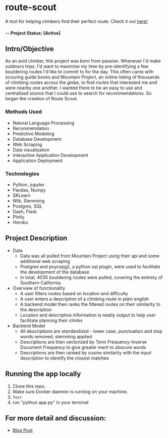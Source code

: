 # route-scout
A tool for helping climbers find their perfect route.
Check it out [here!](https://route-scout.herokuapp.com)

#### -- Project Status: [Active]

## Intro/Objective
As an avid climber, this project was born from passion. Whenever I'd make outdoors trips, I'd want to maximize my time by pre-identifying a few bouldering routes I'd like to commit to for the day. This often came with scouring guide books and Mountain Project, an online listing of thousands of climbing routes across the globe, to find routes that interested me and were nearby one another. I wanted there to be an easy to use and centralized source that I could use to search for recommendations. So began the creation of Route Scout.

### Methods Used
* Natural Language Processing
* Recommendation
* Predictive Modeling
* Database Development
* Web Scraping
* Data visualization
* Interactive Application Development
* Application Deployment

### Technologies
* Python, jupyter
* Pandas, Numpy
* SKLearn
* Nltk, Stemming
* Postgres, SQL
* Dash, Flask
* Plotly
* Heroku

## Project Description
* Data  
   * Data was all pulled from Mountain Project using their api and some additional web scraping
   * Postgres and psycopg2, a python sql plugin, were used to facilitate the development of the database
   * In total, 4035 bouldering routes were pulled, covering the entirety of Southern California
* Overview of functionality
   * A user filters routes based on location and difficulty
   * A user enters a description of a climbing route in plain english
   * A backend model then ranks the filtered routes on their similarity to the description
   * Location and descriptive information is neatly output to help user facilitate planning their climbs
* Backend Model
   * All descriptions are standardized - lower case, punctuation and stop words removed, stemming applied
   * Descriptions are then vectorized by Term Frequency-Inverse Document Frequency to give greater merit to obscure words 
   * Descriptions are then ranked by cosine similarity with the input description to identify the closest matches

## Running the app locally

1. Clone this repo.
2. Make sure Docker daemon is running on your machine. 
3. ```Test```
4. run "python app.py" in your terminal

## For more detail and discussion:
* [Blog Post](https://pjourgensen.github.io/routescout.html)


